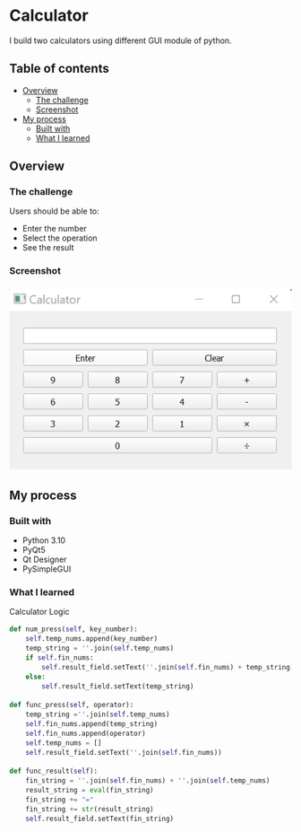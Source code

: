 # Calculator

I build two calculators using different GUI module of python. 

## Table of contents

- [Overview](#overview)
  - [The challenge](#the-challenge)
  - [Screenshot](#screenshot)
- [My process](#my-process)
  - [Built with](#built-with)
  - [What I learned](#what-i-learned)

## Overview

### The challenge

Users should be able to:

- Enter the number
- Select the operation
- See the result

### Screenshot


### ![screenshot](https://github.com/erinchocolate/python-GUI-exercise/blob/master/calculator/screenshot.png)


## My process

### Built with

- Python 3.10
- PyQt5
- Qt Designer
- PySimpleGUI

### What I learned

Calculator Logic

```python
def num_press(self, key_number):
	self.temp_nums.append(key_number)
	temp_string = ''.join(self.temp_nums)
	if self.fin_nums:
		self.result_field.setText(''.join(self.fin_nums) + temp_string)
	else:
		self.result_field.setText(temp_string)

def func_press(self, operator):
	temp_string =''.join(self.temp_nums)
	self.fin_nums.append(temp_string)
	self.fin_nums.append(operator)
	self.temp_nums = []
	self.result_field.setText(''.join(self.fin_nums))

def func_result(self):
	fin_string = ''.join(self.fin_nums) + ''.join(self.temp_nums)
	result_string = eval(fin_string)
	fin_string += "="
	fin_string += str(result_string)
	self.result_field.setText(fin_string)
```
